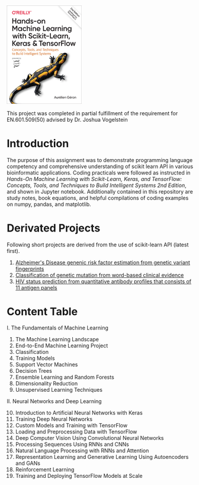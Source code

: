 <img src="cover.png" height=40% width=40%>

This project was completed in partial fulfillment of the requirement for EN.601.509(50) advised by Dr. Joshua Vogelstein<br>

# Introduction

The purpose of this assignment was to demonstrate programming language competency and comprehensive understanding of scikit learn API in various bioinformatic applications. Coding practicals were followed as instructed in *Hands-On Machine Learning with Scikit-Learn, Keras, and TensorFlow: Concepts, Tools, and Techniques to Build Intelligent Systems 2nd Edition*, and shown in Jupyter notebook. Additionally contained in this repository are study notes, book equations, and helpful compilations of coding examples on numpy, pandas, and matplotlib.

# Derivated Projects

Following short projects are derived from the use of scikit-learn API (latest first).

1. <a href='https://github.com/jshin13/Alzheimers_Disease_prediction_JHU'>Alzheimer's Disease genenic risk factor estimation from genetic variant fingerprints</a>
2. <a href='https://github.com/jshin13/BIOF509_FINAL_PRJ/blob/master/final-project.ipynb'>Classification of genetic mutation from word-based clinical evidence</a>
3. <a href='https://github.com/jshin13/BIOF399_FINAL_PRJ/blob/master/BIOF399_FINAL_PRJ.ipynb'>HIV status prediction from quantitative antibody profiles that consists of 11 antigen panels</a>

# Content Table

I. The Fundamentals of Machine Learning

1. The Machine Learning Landscape
2. End-to-End Machine Learning Project
3. Classification
4. Training Models
5. Support Vector Machines
6. Decision Trees
7. Ensemble Learning and Random Forests
8. Dimensionality Reduction
9. Unsupervised Learning Techniques

II. Neural Networks and Deep Learning

10. Introduction to Artificial Neural Networks with Keras
11. Training Deep Neural Networks
12. Custom Models and Training with TensorFlow
13. Loading and Preprocessing Data with TensorFlow
14. Deep Computer Vision Using Convolutional Neural Networks
15. Processing Sequences Using RNNs and CNNs
16. Natural Language Processing with RNNs and Attention
17. Representation Learning and Generative Learning Using Autoencoders and GANs
18. Reinforcement Learning
19. Training and Deploying TensorFlow Models at Scale

